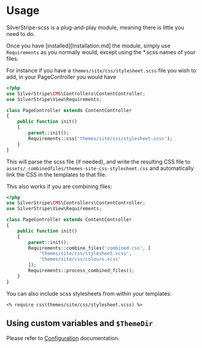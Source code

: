 # Usage

SilverStripe-scss is a plug-and-play module, meaning there is little you need to do.

Once you have [installed][Installation.md] the module, simply use `Requirements` as you normally would, except using the *.scss names of your files.

For instance if you have a `themes/site/css/stylesheet.scss` file you wish to add, in your PageController you would have
```php
<?php
use SilverStripe\CMS\Controllers\ContentController;
use SilverStripe\View\Requirements;

class PageController extends ContentController
{
    public function init()
    {
        parent::init();
        Requirements::css('themes/site/css/stylesheet.scss');
    }
}
```

This will parse the scss file (if needed), and write the resulting CSS file to `assets/_combinedfiles/themes-site-css-stylesheet.css`
and automatically link the CSS in the templates to that file.

This also works if you are combining files:

```php
<?php
use SilverStripe\CMS\Controllers\ContentController;
use SilverStripe\View\Requirements;

class PageController extends ContentController
{
    public function init()
    {
        parent::init();
        Requirements::combine_files('combined.css', [
            'themes/site/css/stylesheet.scss',
            'themes/site/css/colours.scss'
        ]);
        Requirements::process_combined_files();
    }
}
```

You can also include scss stylesheets from within your templates:
```
<% require css(themes/site/css/stylesheet.scss) %>
```

## Using custom variables and `$ThemeDir`

Please refer to [Configuration](Configuration.md) documentation.
